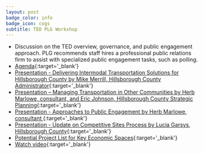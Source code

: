 ```yaml
---
layout: post
badge_color: info
badge_icon: cogs
subtitle: TED PLG Workshop
---
```


* Discussion on the TED overview, governance, and public engagement approach. PLG recommends staff hires a professional public relations firm to assist with specialized public engagement tasks, such as polling.
* [Agenda](http://www.hillsboroughcounty.org/DocumentCenter/View/11299){:target='_blank'}
* [Presentation - Delivering Intermodal Transportation Solutions for Hillsborough County by Mike Merrill, Hillsborough County Administrator](http://www.hillsboroughcounty.org/DocumentCenter/View/11604){:target='_blank'}
* [Presentation – Managing Transportation in Other Communities by Herb Marlowe, consultant, and Eric Johnson, Hillsborough County Strategic Planning](http://www.hillsboroughcounty.org/DocumentCenter/View/11325){:target='_blank'}
* [Presentation - Approaches to Public Engagement by Herb Marlowe, consultant  ](http://www.hillsboroughcounty.org/DocumentCenter/View/11326){:target='_blank'}
* [Presentation - Update on Competitive Sites Process by Lucia Garsys, Hillsborough County](http://www.hillsboroughcounty.org/DocumentCenter/View/11354){:target='_blank'}
* [Potential Project List for Key Economic Spaces](http://www.hillsboroughcounty.org/DocumentCenter/View/11353){:target='_blank'}
* [Watch video](http://65.49.32.144/Hillsborough/2f4b11e1-7663-4185-81de-a6ae6de8d460/Trans_Econ_Dev_WS_3_26_2014/presentation_file/mgpresenter.html?Stream=low){:target='_blank'}
